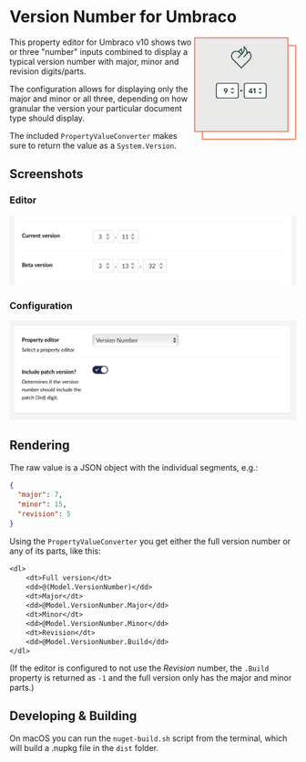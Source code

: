 # Version Number for Umbraco

<img align="right" src="images/vv-versionnumber-icon.png" width="180" height="180" alt="Two number inputs (at 9 and 41) inside a square with the Vokseværk ‘fire-heart’ logo" />

This property editor for Umbraco v10 shows two or three "number" inputs
combined to display a typical version number with major, minor and revision
digits/parts.

The configuration allows for displaying only the major and minor
or all three, depending on how granular the version your particular document
type should display.

The included `PropertyValueConverter` makes sure to return the value as a `System.Version`.


## Screenshots

### Editor

![Versionnumber Editor](images/versionnumber-editor.jpg)

### Configuration

![Versionnumber Config](images/versionnumber-config.jpg)

## Rendering

The raw value is a JSON object with the individual segments, e.g.:

```json
{
  "major": 7,
  "minor": 15,
  "revision": 5
}
```

Using the `PropertyValueConverter` you get either the full version number or
any of its parts, like this:

```razor
<dl>
	<dt>Full version</dt>
	<dd>@(Model.VersionNumber)</dd>
	<dt>Major</dt>
	<dd>@Model.VersionNumber.Major</dd>
	<dt>Minor</dt>
	<dd>@Model.VersionNumber.Minor</dd>
	<dt>Revision</dt>
	<dd>@Model.VersionNumber.Build</dd>
</dl>
```

(If the editor is configured to not use the *Revision* number, the `.Build`
property is returned as `-1` and the full version only has the major and minor
parts.)

## Developing & Building

On macOS you can run the `nuget-build.sh` script from the terminal, which will
build a .nupkg file in the `dist` folder.

